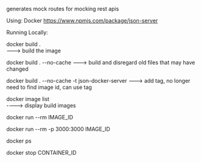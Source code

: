 generates mock routes for mocking rest apis

Using:
Docker
https://www.npmjs.com/package/json-server


Running Locally: 

docker build .    
---> build the image 

docker build . --no-cache 
---> build and disregard old files that may have changed 

docker build . --no-cache -t json-docker-server 
---> add tag, no longer need to find image id, can use tag

docker image list    
----> display build images 

docker run --rm IMAGE_ID   

docker run --rm -p 3000:3000 IMAGE_ID

docker ps

docker stop CONTAINER_ID


